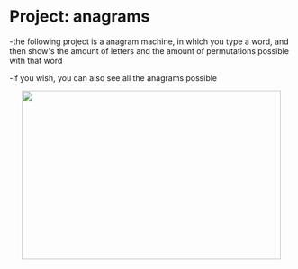 # Project: anagrams 
-the following project is a anagram machine, in which you type a word, and then show's the amount of letters and the amount of permutations possible with that word

-if you wish, you can also see all the anagrams possible

<p align="center">
  <img width="460" height="300" src="https://wordsmith.org/awad/images/peek-clam-and-make-anagrams.jpg/460/300">
</p>